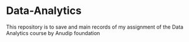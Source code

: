 # Data-Analytics
This repository is to save and main records of my assignment of the Data Analytics course by Anudip foundation
